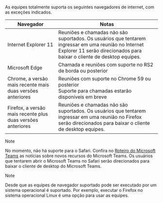 As equipes totalmente suporta os seguintes navegadores de internet, com as exceções indicados.

|Navegador  |Notas  |
|---------|---------|
|Internet Explorer 11     |   Reuniões e chamadas não são suportados. Os usuários que tentarem ingressar em uma reunião no Internet Explorer 11 serão direcionados para baixar o cliente de desktop equipes.      |
|Microsoft Edge    |Chamada e reuniões com suporte no RS2 de borda ou posterior |
|Chrome, a versão mais recente mais duas versões anteriores     | Reuniões com suporte no Chrome 59 ou posterior<br>  Suporte para chamadas estarão disponíveis em breve     |
|Firefox, a versão mais recente plus duas versões anteriores     |   Reuniões e chamadas não são suportados. Os usuários que tentarem ingressar em uma reunião no Firefox serão direcionados para baixar o cliente de desktop equipes.       |

> [!NOTE]
> No momento, não há suporte para o Safari. Confira no [Roteiro do Microsoft Teams](https://aka.ms/TeamsRoadmap) as notícias sobre novos recursos do Microsoft Teams. Os usuários que tentarem abrir o Microsoft Teams no Safari serão direcionados para baixar o cliente de desktop do Microsoft Teams.

> [!NOTE]
> Desde que as equipes de navegador suportado pode ser executado por um sistema operacional é suportado. Por exemplo, executar o Firefox no sistema operacional Linux é uma opção para usar as equipes.
